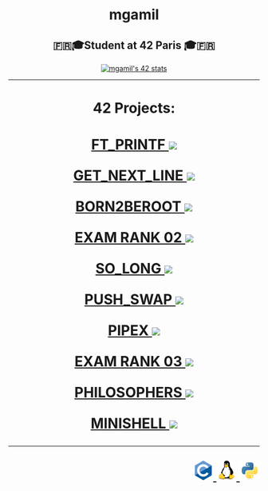 <h1 align="center"><strong>mgamil</strong></h1>
<h2 align="center">🇫🇷🎓Student at 42 Paris 🎓🇫🇷</h2>

<p align="center"> <a href="https://profile.intra.42.fr/users/mgamil"><img src="https://badge42.vercel.app/api/v2/clabsaoey00110fjkilpbo5ke/stats?cursusId=21&coalitionId=48" alt="mgamil's 42 stats" /></a></p>
<hr>
<h1 align="center">42 Projects:</h1>
<h1 align="center">

<a href="https://github.com/mohazerro/ft_printf">FT_PRINTF  <img src="https://badge42.vercel.app/api/v2/clabsaoey00110fjkilpbo5ke/project/2871848"/></a>
</p>

<a href="https://github.com/mohazerro/get_next_line">GET_NEXT_LINE  <img src="https://badge42.vercel.app/api/v2/clabsaoey00110fjkilpbo5ke/project/2871848"/></a>

<a href="https://github.com/mohazerro/born2beroot">BORN2BEROOT  <img src="https://badge42.vercel.app/api/v2/clabsaoey00110fjkilpbo5ke/project/2871849"/></a>

<a href="https://github.com/mohazerro/">EXAM RANK 02  <img src="https://badge42.vercel.app/api/v2/clabsaoey00110fjkilpbo5ke/project/2881389"/></a>

<a href="https://github.com/mohazerro/so_long">SO_LONG <img src="https://badge42.vercel.app/api/v2/clabsaoey00110fjkilpbo5ke/project/2884006"/></a>

<a href="https://github.com/mohazerro/push_swap">PUSH_SWAP <img src="https://badge42.vercel.app/api/v2/clabsaoey00110fjkilpbo5ke/project/2884007"/></a>

<a href="https://github.com/mohazerro/pipex">PIPEX <img src="https://badge42.vercel.app/api/v2/clabsaoey00110fjkilpbo5ke/project/2907660"/></a>

<a href="https://github.com/mohazerro">EXAM RANK 03 <img src="https://badge42.vercel.app/api/v2/clabsaoey00110fjkilpbo5ke/project/2916643"/></a>

<a href="https://github.com/mohazerro/philosophers">PHILOSOPHERS <img src="https://badge42.vercel.app/api/v2/clabsaoey00110fjkilpbo5ke/project/2916644"/></a>

<a href="https://github.com/mohazerro">MINISHELL <img src="https://badge42.vercel.app/api/v2/clabsaoey00110fjkilpbo5ke/project/2922423"/></a>

<hr>
<p align="right"> <a href="https://www.cprogramming.com/" target="_blank" rel="noreferrer"> <img src="https://raw.githubusercontent.com/devicons/devicon/master/icons/c/c-original.svg" alt="c" width="40" height="40"/> </a> <a href="https://www.linux.org/" target="_blank" rel="noreferrer"> <img src="https://raw.githubusercontent.com/devicons/devicon/master/icons/linux/linux-original.svg" alt="linux" width="40" height="40"/> </a> <a href="https://www.python.org" target="_blank" rel="noreferrer"> <img src="https://raw.githubusercontent.com/devicons/devicon/master/icons/python/python-original.svg" alt="python" width="40" height="40"/> </a> </p>



